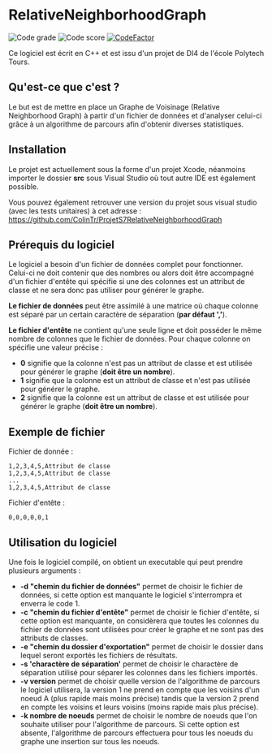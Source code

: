 # RelativeNeighborhoodGraph

![Code grade](https://www.code-inspector.com/project/2444/status/svg#1)
![Code score](https://www.code-inspector.com/project/2444/score/svg#1)
[![CodeFactor](https://www.codefactor.io/repository/github/guillaumebchd/relativeneighborhoodgraph/badge)](https://www.codefactor.io/repository/github/guillaumebchd/relativeneighborhoodgraph)

Ce logiciel est écrit en C++ et est issu d'un projet de DI4 de l'école Polytech Tours.

## Qu'est-ce que c'est ?

Le but est de mettre en place un Graphe de Voisinage (Relative Neighborhood Graph) à partir d'un fichier de données et d'analyser celui-ci grâce à un algorithme de parcours afin d'obtenir diverses statistiques.

## Installation

Le projet est actuellement sous la forme d'un projet Xcode, néanmoins importer le dossier **src** sous Visual Studio où tout autre IDE est également possible.

Vous pouvez également retrouver une version du projet sous visual studio (avec les tests unitaires) à cet adresse : https://github.com/ColinTr/ProjetS7RelativeNeighborhoodGraph

## Prérequis du logiciel
Le logiciel a besoin d'un fichier de données complet pour fonctionner. Celui-ci ne doit contenir que des nombres ou alors doit être accompagné d'un fichier d'entête qui spécifie si une des colonnes est un attribut de classe et ne sera donc pas utiliser pour générer le graphe.

**Le fichier de données** peut être assimilé à une matrice où chaque colonne est séparé par un certain caractère de séparation (**par défaut ','**).

**Le fichier d'entête** ne contient qu'une seule ligne et doit posséder le même nombre de colonnes que le fichier de données. 
Pour chaque colonne on spécifie une valeur précise :

* **0** signifie que la colonne n'est pas un attribut de classe et est utilisée pour générer le graphe (**doit être un nombre**).
* **1** signifie que la colonne est un attribut de classe et n'est pas utilisée pour générer le graphe.
* **2** signifie que la colonne est un attribut de classe et est utilisée pour générer le graphe (**doit être un nombre**).

## Exemple de fichier

Fichier de donnée :

```
1,2,3,4,5,Attribut de classe
1,2,3,4,5,Attribut de classe
...
1,2,3,4,5,Attribut de classe
```

Fichier d'entête :

```
0,0,0,0,0,1
```

## Utilisation du logiciel

Une fois le logiciel compilé, on obtient un executable qui peut prendre plusieurs arguments :

* **-d "chemin du fichier de données"** permet de choisir le fichier de données, si cette option est manquante le logiciel s'interrompra et enverra le code 1.
* **-c "chemin du fichier d'entête"** permet de choisir le fichier d'entête, si cette option est manquante, on considèrera que toutes les colonnes du fichier de données sont utilisées pour créer le graphe et ne sont pas des attributs de classes.
*  **-e "chemin du dossier d'exportation"** permet de choisir le dossier dans lequel seront exportés les fichiers de résultats.
*  **-s 'charactère de séparation'** permet de choisir le charactère de séparation utilisé pour séparer les colonnes dans les fichiers importés.
*  **-v version** permet de choisir quelle version de l'algorithme de parcours le logiciel utilisera, la version 1 ne prend en compte que les voisins d'un noeud A (plus rapide mais moins précise) tandis que la version 2 prend en compte les voisins et leurs voisins (moins rapide mais plus précise).
*  **-k nombre de noeuds** permet de choisir le nombre de noeuds que l'on souhaite utiliser pour l'algorithme de parcours. Si cette option est absente, l'algorithme de parcours effectuera pour tous les noeuds du graphe une insertion sur tous les noeuds.

